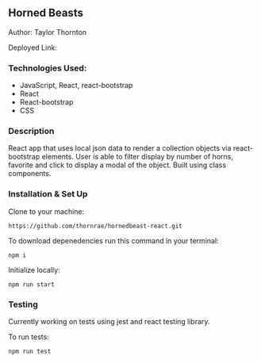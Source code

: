 ## Horned Beasts

Author: Taylor Thornton

Deployed Link:

### Technologies Used:

- JavaScript, React, react-bootstrap
- React
- React-bootstrap
- CSS

### Description

React app that uses local json data to render a collection objects via react-bootstrap elements. User is able to filter display by number of horns, favorite and click to display a modal of the object. Built using class components.

### Installation & Set Up

Clone to your machine:

```
https://github.com/thornrae/hornedbeast-react.git
```

To download depenedencies run this command in your terminal:

```
npm i
```

Initialize locally:

```
npm run start
```

### Testing

Currently working on tests using jest and react testing library.

To run tests:

```
npm run test
```
